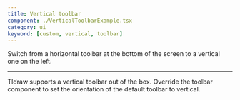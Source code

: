 ```yaml
---
title: Vertical toolbar
component: ./VerticalToolbarExample.tsx
category: ui
keyword: [custom, vertical, toolbar]
---
```


Switch from a horizontal toolbar at the bottom of the screen to a vertical one on the left.

---

Tldraw supports a vertical toolbar out of the box. Override the toolbar component to set the orientation of the default toolbar to vertical.
